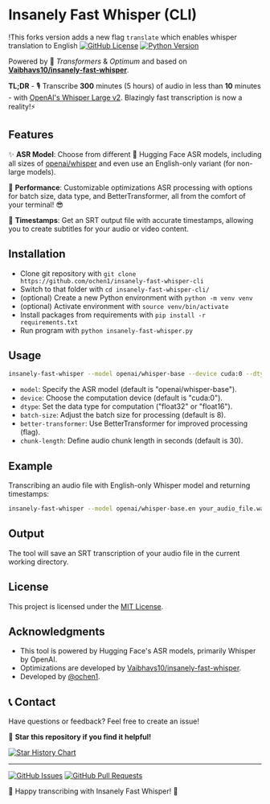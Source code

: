 # Insanely Fast Whisper (CLI)
!This forks version adds a new flag `translate` which enables whisper translation to English 
[![GitHub License](https://img.shields.io/badge/license-MIT-blue.svg)](https://github.com/ochen1/insanely-fast-whisper-cli/blob/main/LICENSE)
[![Python Version](https://img.shields.io/badge/python-3.10-blue)](https://www.python.org/downloads/)

Powered by 🤗 *Transformers* & *Optimum* and based on **[Vaibhavs10/insanely-fast-whisper](https://github.com/Vaibhavs10/insanely-fast-whisper)**.

**TL;DR** - 🎙️ Transcribe **300** minutes (5 hours) of audio in less than **10** minutes - with [OpenAI's Whisper Large v2](https://huggingface.co/openai/whisper-large-v2). Blazingly fast transcription is now a reality!⚡️

## Features

✨ **ASR Model**: Choose from different 🤗 Hugging Face ASR models, including all sizes of [openai/whisper](https://github.com/openai/whisper) and even use an English-only variant (for non-large models).

🚀 **Performance**: Customizable optimizations ASR processing with options for batch size, data type, and BetterTransformer, all from the comfort of your terminal! 😎

📝 **Timestamps**: Get an SRT output file with accurate timestamps, allowing you to create subtitles for your audio or video content.

## Installation

- Clone git repository with `git clone https://github.com/ochen1/insanely-fast-whisper-cli`
- Switch to that folder with `cd insanely-fast-whisper-cli/`
- (optional) Create a new Python environment with `python -m venv venv`
- (optional) Activate environment with `source venv/bin/activate`
- Install packages from requirements with `pip install -r requirements.txt`
- Run program with `python insanely-fast-whisper.py`

## Usage

```bash
insanely-fast-whisper --model openai/whisper-base --device cuda:0 --dtype float32 --batch-size 8 --better-transformer --chunk-length 30 your_audio_file.wav
```

- `model`: Specify the ASR model (default is "openai/whisper-base").
- `device`: Choose the computation device (default is "cuda:0").
- `dtype`: Set the data type for computation ("float32" or "float16").
- `batch-size`: Adjust the batch size for processing (default is 8).
- `better-transformer`: Use BetterTransformer for improved processing (flag).
- `chunk-length`: Define audio chunk length in seconds (default is 30).

## Example

Transcribing an audio file with English-only Whisper model and returning timestamps:

```bash
insanely-fast-whisper --model openai/whisper-base.en your_audio_file.wav
```

## Output

The tool will save an SRT transcription of your audio file in the current working directory.

## License

This project is licensed under the [MIT License](https://github.com/ochen1/insanely-fast-whisper-cli/blob/main/LICENSE).

## Acknowledgments

- This tool is powered by Hugging Face's ASR models, primarily Whisper by OpenAI.
- Optimizations are developed by [Vaibhavs10/insanely-fast-whisper](https://github.com/Vaibhavs10/insanely-fast-whisper).
- Developed by [@ochen1](https://github.com/ochen1).

## 📞 Contact

Have questions or feedback? Feel free to create an issue!

🌟 **Star this repository if you find it helpful!**

[![Star History Chart](https://api.star-history.com/svg?repos=ochen1/insanely-fast-whisper-cli&type=Date)](https://star-history.com/#ochen1/insanely-fast-whisper-cli&Date)

---

[![GitHub Issues](https://img.shields.io/github/issues/ochen1/insanely-fast-whisper-cli.svg)](https://github.com/ochen1/insanely-fast-whisper-cli/issues)
[![GitHub Pull Requests](https://img.shields.io/github/issues-pr/ochen1/insanely-fast-whisper-cli.svg)](https://github.com/ochen1/insanely-fast-whisper-cli/pulls)

🚀 Happy transcribing with Insanely Fast Whisper! 🚀
